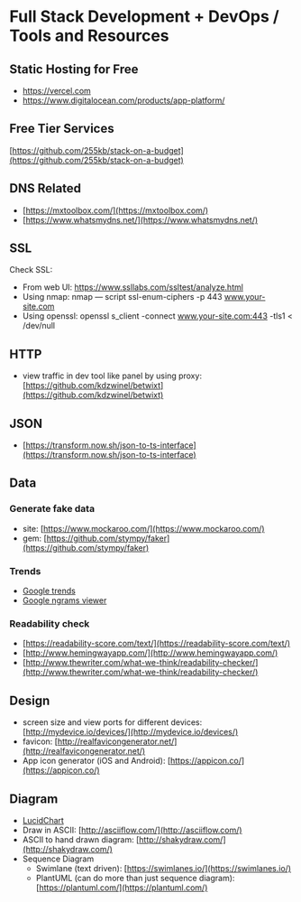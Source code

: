 # Full Stack Development + DevOps / Tools and Resources

## Static Hosting for Free
- https://vercel.com
- https://www.digitalocean.com/products/app-platform/

## Free Tier Services

[https://github.com/255kb/stack-on-a-budget](https://github.com/255kb/stack-on-a-budget)

## DNS Related

* [https://mxtoolbox.com/](https://mxtoolbox.com/)
* [https://www.whatsmydns.net/](https://www.whatsmydns.net/)

## SSL

Check SSL:
- From web UI: https://www.ssllabs.com/ssltest/analyze.html
- Using nmap: nmap — script ssl-enum-ciphers -p 443 www.your-site.com
- Using openssl: openssl s_client -connect www.your-site.com:443 -tls1 < /dev/null

## HTTP

* view traffic in dev tool like panel by using proxy: [https://github.com/kdzwinel/betwixt](https://github.com/kdzwinel/betwixt)

## JSON

* [https://transform.now.sh/json-to-ts-interface](https://transform.now.sh/json-to-ts-interface)

## Data

### Generate fake data

* site: [https://www.mockaroo.com/](https://www.mockaroo.com/)
* gem: [https://github.com/stympy/faker](https://github.com/stympy/faker)

### Trends

* [Google trends](https://www.google.com/trends/)
* [Google ngrams viewer](https://books.google.com/ngrams)

### Readability check

* [https://readability-score.com/text/](https://readability-score.com/text/)
* [http://www.hemingwayapp.com/](http://www.hemingwayapp.com/)
* [http://www.thewriter.com/what-we-think/readability-checker/](http://www.thewriter.com/what-we-think/readability-checker/)

## Design

* screen size and view ports for different devices: [http://mydevice.io/devices/](http://mydevice.io/devices/)
* favicon: [http://realfavicongenerator.net/](http://realfavicongenerator.net/)
* App icon generator \(iOS and Android\): [https://appicon.co/](https://appicon.co/)

## Diagram

* [LucidChart](https://www.lucidchart.com/pages/)
* Draw in ASCII: [http://asciiflow.com/](http://asciiflow.com/)
* ASCII to hand drawn diagram: [http://shakydraw.com/](http://shakydraw.com/)
* Sequence Diagram
  * Swimlane \(text driven\): [https://swimlanes.io/](https://swimlanes.io/)
  * PlantUML \(can do more than just sequence diagram\): [https://plantuml.com/](https://plantuml.com/)



